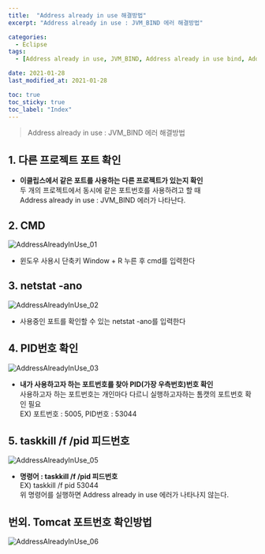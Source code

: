 ```yaml
---
title:  "Address already in use 해결방법"
excerpt: "Address already in use : JVM_BIND 에러 해결방법"

categories:
  - Eclipse
tags:
  - [Address already in use, JVM_BIND, Address already in use bind, Address already in use 해결, Address already in use 80, Address already in use JVM_Bind null 8080]

date: 2021-01-28
last_modified_at: 2021-01-28

toc: true
toc_sticky: true
toc_label: "Index"
---
```


> Address already in use : JVM_BIND 에러 해결방법

## 1.  다른 프로젝트 포트 확인 

* __이클립스에서 같은 포트를 사용하는 다른 프로젝트가 있는지 확인__  
두 개의 프로젝트에서 동시에 같은 포트번호를 사용하려고 할 때  
Address already in use : JVM_BIND 에러가 나타난다.

## 2. CMD
 ![AddressAlreadyInUse_01](https://user-images.githubusercontent.com/94930976/151442423-42da0991-0759-47a9-b3c9-7ae0d4f678c9.png)
* 윈도우 사용시 단축키 Window + R 누른 후 cmd를 입력한다

## 3. netstat -ano

![AddressAlreadyInUse_02](https://user-images.githubusercontent.com/94930976/151442435-88f171e5-5cf1-4f23-bbec-123f95ce2399.png)

* 사용중인 포트를 확인할 수 있는 netstat -ano를 입력한다

## 4. PID번호 확인
![AddressAlreadyInUse_03](https://user-images.githubusercontent.com/94930976/151442449-b51499cb-c37f-4321-8083-4c0dc56a8b78.png)
* __내가 사용하고자 하는 포트번호를 찾아 PID(가장 우측번호)번호 확인__  
사용하고자 하는 포트번호는 개인마다 다르니 실행하고자하는 톰캣의 포트번호 확인 필요  
EX) 포트번호 : 5005, PID번호 : 53044

## 5. taskkill /f /pid 피드번호
![AddressAlreadyInUse_05](https://user-images.githubusercontent.com/94930976/151442454-932e99dd-7cb8-43ae-b05d-d70b78c67698.png)
* __명령어 : taskkill /f /pid 피드번호__  
EX) taskkill /f pid 53044  
위 명령어를 실행하면 Address already in use 에러가 나타나지 않는다.

## 번외. Tomcat 포트번호 확인방법
![AddressAlreadyInUse_06](https://user-images.githubusercontent.com/94930976/151444124-f99fdae5-11b4-4ab9-863c-854e8980e1fd.png)
